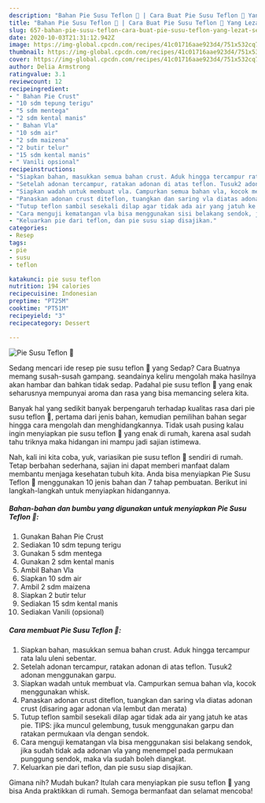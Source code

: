 ```yaml
---
description: "Bahan Pie Susu Teflon 🥧 | Cara Buat Pie Susu Teflon 🥧 Yang Lezat Sekali"
title: "Bahan Pie Susu Teflon 🥧 | Cara Buat Pie Susu Teflon 🥧 Yang Lezat Sekali"
slug: 657-bahan-pie-susu-teflon-cara-buat-pie-susu-teflon-yang-lezat-sekali
date: 2020-10-03T21:31:12.942Z
image: https://img-global.cpcdn.com/recipes/41c01716aae923d4/751x532cq70/pie-susu-teflon-🥧-foto-resep-utama.jpg
thumbnail: https://img-global.cpcdn.com/recipes/41c01716aae923d4/751x532cq70/pie-susu-teflon-🥧-foto-resep-utama.jpg
cover: https://img-global.cpcdn.com/recipes/41c01716aae923d4/751x532cq70/pie-susu-teflon-🥧-foto-resep-utama.jpg
author: Delia Armstrong
ratingvalue: 3.1
reviewcount: 12
recipeingredient:
- " Bahan Pie Crust"
- "10 sdm tepung terigu"
- "5 sdm mentega"
- "2 sdm kental manis"
- " Bahan Vla"
- "10 sdm air"
- "2 sdm maizena"
- "2 butir telur"
- "15 sdm kental manis"
- " Vanili opsional"
recipeinstructions:
- "Siapkan bahan, masukkan semua bahan crust. Aduk hingga tercampur rata lalu uleni sebentar."
- "Setelah adonan tercampur, ratakan adonan di atas teflon. Tusuk2 adonan menggunakan garpu."
- "Siapkan wadah untuk membuat vla. Campurkan semua bahan vla, kocok menggunakan whisk."
- "Panaskan adonan crust diteflon, tuangkan dan saring vla diatas adonan crust (disaring agar adonan vla lembut dan merata)"
- "Tutup teflon sambil sesekali dilap agar tidak ada air yang jatuh ke atas pie. TIPS: jika muncul gelembung, tusuk menggunakan garpu dan ratakan permukaan vla dengan sendok."
- "Cara menguji kematangan vla bisa menggunakan sisi belakang sendok, jika sudah tidak ada adonan vla yang menempel pada permukaan punggung sendok, maka vla sudah boleh diangkat."
- "Keluarkan pie dari teflon, dan pie susu siap disajikan."
categories:
- Resep
tags:
- pie
- susu
- teflon

katakunci: pie susu teflon 
nutrition: 194 calories
recipecuisine: Indonesian
preptime: "PT25M"
cooktime: "PT51M"
recipeyield: "3"
recipecategory: Dessert

---
```



![Pie Susu Teflon 🥧](https://img-global.cpcdn.com/recipes/41c01716aae923d4/751x532cq70/pie-susu-teflon-🥧-foto-resep-utama.jpg)

Sedang mencari ide resep pie susu teflon 🥧 yang Sedap? Cara Buatnya memang susah-susah gampang. seandainya keliru mengolah maka hasilnya akan hambar dan bahkan tidak sedap. Padahal pie susu teflon 🥧 yang enak seharusnya mempunyai aroma dan rasa yang bisa memancing selera kita.



Banyak hal yang sedikit banyak berpengaruh terhadap kualitas rasa dari pie susu teflon 🥧, pertama dari jenis bahan, kemudian pemilihan bahan segar hingga cara mengolah dan menghidangkannya. Tidak usah pusing kalau ingin menyiapkan pie susu teflon 🥧 yang enak di rumah, karena asal sudah tahu triknya maka hidangan ini mampu jadi sajian istimewa.


Nah, kali ini kita coba, yuk, variasikan pie susu teflon 🥧 sendiri di rumah. Tetap berbahan sederhana, sajian ini dapat memberi manfaat dalam membantu menjaga kesehatan tubuh kita. Anda bisa menyiapkan Pie Susu Teflon 🥧 menggunakan 10 jenis bahan dan 7 tahap pembuatan. Berikut ini langkah-langkah untuk menyiapkan hidangannya.

<!--inarticleads1-->

##### Bahan-bahan dan bumbu yang digunakan untuk menyiapkan Pie Susu Teflon 🥧:

1. Gunakan  Bahan Pie Crust
1. Sediakan 10 sdm tepung terigu
1. Gunakan 5 sdm mentega
1. Gunakan 2 sdm kental manis
1. Ambil  Bahan Vla
1. Siapkan 10 sdm air
1. Ambil 2 sdm maizena
1. Siapkan 2 butir telur
1. Sediakan 15 sdm kental manis
1. Sediakan  Vanili (opsional)




<!--inarticleads2-->

##### Cara membuat Pie Susu Teflon 🥧:

1. Siapkan bahan, masukkan semua bahan crust. Aduk hingga tercampur rata lalu uleni sebentar.
1. Setelah adonan tercampur, ratakan adonan di atas teflon. Tusuk2 adonan menggunakan garpu.
1. Siapkan wadah untuk membuat vla. Campurkan semua bahan vla, kocok menggunakan whisk.
1. Panaskan adonan crust diteflon, tuangkan dan saring vla diatas adonan crust (disaring agar adonan vla lembut dan merata)
1. Tutup teflon sambil sesekali dilap agar tidak ada air yang jatuh ke atas pie. TIPS: jika muncul gelembung, tusuk menggunakan garpu dan ratakan permukaan vla dengan sendok.
1. Cara menguji kematangan vla bisa menggunakan sisi belakang sendok, jika sudah tidak ada adonan vla yang menempel pada permukaan punggung sendok, maka vla sudah boleh diangkat.
1. Keluarkan pie dari teflon, dan pie susu siap disajikan.




Gimana nih? Mudah bukan? Itulah cara menyiapkan pie susu teflon 🥧 yang bisa Anda praktikkan di rumah. Semoga bermanfaat dan selamat mencoba!
